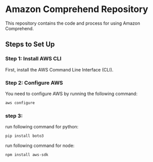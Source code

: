 # Amazon Comprehend Repository

This repository contains the code and process for using Amazon Comprehend.

## Steps to Set Up

### Step 1: Install AWS CLI
First, install the AWS Command Line Interface (CLI).

### Step 2: Configure AWS
You need to configure AWS by running the following command:
```bash
aws configure
```
### step 3:
run following command for python:
```bash
pip install boto3
```
run following command for node:
```bash
npm install aws-sdk
```
